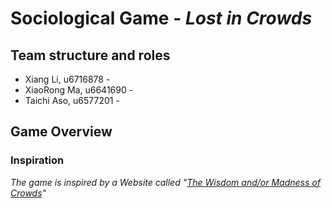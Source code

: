 # Sociological Game - _Lost in Crowds_

## Team structure and roles 
+ Xiang Li, u6716878 - 
+ XiaoRong Ma, u6641690 - 
+ Taichi Aso, u6577201 - 

## Game Overview 

### Inspiration

_The game is inspired by a Website called "[The Wisdom and/or Madness of Crowds](https://ncase.me/crowds/)"_

